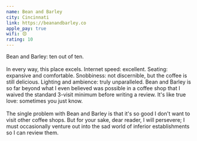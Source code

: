 ```yaml
---
name: Bean and Barley
city: Cincinnati
link: https://beanandbarley.co
apple_pay: true
wifi: 😍
rating: 10
---
```


Bean and Barley: ten out of ten.
<br><br>
In every way, this place excels.
Internet speed: excellent. Seating: expansive and comfortable.
Snobbiness: not discernible, but the coffee is still delicious.
Lighting and ambience: truly unparalleled.
Bean and Barley is so far beyond what I even believed was possible in a coffee shop that I waived the standard 3-visit minimum before writing a review.
It's like true love: sometimes you just know.
<br><br>
The single problem with Bean and Barley is that it's so good I don't want to visit other coffee shops.
But for your sake, dear reader, I will persevere;
I must occasionally venture out into the sad world of inferior establishments so I can review them.
